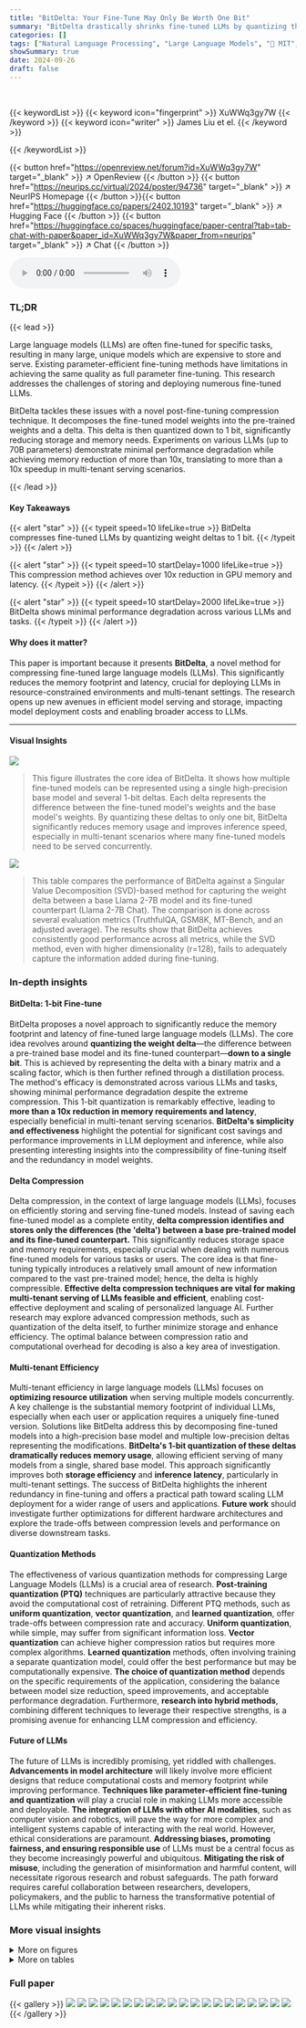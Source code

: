 ```yaml
---
title: "BitDelta: Your Fine-Tune May Only Be Worth One Bit"
summary: "BitDelta drastically shrinks fine-tuned LLMs by quantizing their weight deltas to just one bit, achieving 10x memory reduction and latency improvements without sacrificing performance."
categories: []
tags: ["Natural Language Processing", "Large Language Models", "🏢 MIT",]
showSummary: true
date: 2024-09-26
draft: false
---
```


<br>

{{< keywordList >}}
{{< keyword icon="fingerprint" >}} XuWWq3gy7W {{< /keyword >}}
{{< keyword icon="writer" >}} James Liu et el. {{< /keyword >}}
 
{{< /keywordList >}}

{{< button href="https://openreview.net/forum?id=XuWWq3gy7W" target="_blank" >}}
↗ OpenReview
{{< /button >}}
{{< button href="https://neurips.cc/virtual/2024/poster/94736" target="_blank" >}}
↗ NeurIPS Homepage
{{< /button >}}{{< button href="https://huggingface.co/papers/2402.10193" target="_blank" >}}
↗ Hugging Face
{{< /button >}}
{{< button href="https://huggingface.co/spaces/huggingface/paper-central?tab=tab-chat-with-paper&paper_id=XuWWq3gy7W&paper_from=neurips" target="_blank" >}}
↗ Chat
{{< /button >}}



<audio controls>
    <source src="https://ai-paper-reviewer.com/XuWWq3gy7W/podcast.wav" type="audio/wav">
    Your browser does not support the audio element.
</audio>


### TL;DR


{{< lead >}}

Large language models (LLMs) are often fine-tuned for specific tasks, resulting in many large, unique models which are expensive to store and serve. Existing parameter-efficient fine-tuning methods have limitations in achieving the same quality as full parameter fine-tuning.  This research addresses the challenges of storing and deploying numerous fine-tuned LLMs.

BitDelta tackles these issues with a novel post-fine-tuning compression technique. It decomposes the fine-tuned model weights into the pre-trained weights and a delta.  This delta is then quantized down to 1 bit, significantly reducing storage and memory needs. Experiments on various LLMs (up to 70B parameters) demonstrate minimal performance degradation while achieving memory reduction of more than 10x, translating to more than a 10x speedup in multi-tenant serving scenarios. 

{{< /lead >}}


#### Key Takeaways

{{< alert "star" >}}
{{< typeit speed=10 lifeLike=true >}} BitDelta compresses fine-tuned LLMs by quantizing weight deltas to 1 bit. {{< /typeit >}}
{{< /alert >}}

{{< alert "star" >}}
{{< typeit speed=10 startDelay=1000 lifeLike=true >}} This compression method achieves over 10x reduction in GPU memory and latency. {{< /typeit >}}
{{< /alert >}}

{{< alert "star" >}}
{{< typeit speed=10 startDelay=2000 lifeLike=true >}} BitDelta shows minimal performance degradation across various LLMs and tasks. {{< /typeit >}}
{{< /alert >}}

#### Why does it matter?
This paper is important because it presents **BitDelta**, a novel method for compressing fine-tuned large language models (LLMs). This significantly reduces the memory footprint and latency, crucial for deploying LLMs in resource-constrained environments and multi-tenant settings.  The research opens up new avenues in efficient model serving and storage, impacting model deployment costs and enabling broader access to LLMs.

------
#### Visual Insights



![](https://ai-paper-reviewer.com/XuWWq3gy7W/figures_1_1.jpg)

> This figure illustrates the core idea of BitDelta.  It shows how multiple fine-tuned models can be represented using a single high-precision base model and several 1-bit deltas. Each delta represents the difference between the fine-tuned model's weights and the base model's weights. By quantizing these deltas to only one bit, BitDelta significantly reduces memory usage and improves inference speed, especially in multi-tenant scenarios where many fine-tuned models need to be served concurrently.





![](https://ai-paper-reviewer.com/XuWWq3gy7W/tables_2_1.jpg)

> This table compares the performance of BitDelta against a Singular Value Decomposition (SVD)-based method for capturing the weight delta between a base Llama 2-7B model and its fine-tuned counterpart (Llama 2-7B Chat).  The comparison is done across several evaluation metrics (TruthfulQA, GSM8K, MT-Bench, and an adjusted average).  The results show that BitDelta achieves consistently good performance across all metrics, while the SVD method, even with higher dimensionality (r=128), fails to adequately capture the information added during fine-tuning.





### In-depth insights


#### BitDelta: 1-bit Fine-tune
BitDelta proposes a novel approach to significantly reduce the memory footprint and latency of fine-tuned large language models (LLMs).  The core idea revolves around **quantizing the weight delta**—the difference between a pre-trained base model and its fine-tuned counterpart—**down to a single bit**. This is achieved by representing the delta with a binary matrix and a scaling factor, which is then further refined through a distillation process. The method's efficacy is demonstrated across various LLMs and tasks, showing minimal performance degradation despite the extreme compression.  This 1-bit quantization is remarkably effective, leading to **more than a 10x reduction in memory requirements and latency**, especially beneficial in multi-tenant serving scenarios.  **BitDelta's simplicity and effectiveness** highlight the potential for significant cost savings and performance improvements in LLM deployment and inference, while also presenting interesting insights into the compressibility of fine-tuning itself and the redundancy in model weights.

#### Delta Compression
Delta compression, in the context of large language models (LLMs), focuses on efficiently storing and serving fine-tuned models.  Instead of saving each fine-tuned model as a complete entity, **delta compression identifies and stores only the differences (the 'delta') between a base pre-trained model and its fine-tuned counterpart.** This significantly reduces storage space and memory requirements, especially crucial when dealing with numerous fine-tuned models for various tasks or users.  The core idea is that fine-tuning typically introduces a relatively small amount of new information compared to the vast pre-trained model; hence, the delta is highly compressible.  **Effective delta compression techniques are vital for making multi-tenant serving of LLMs feasible and efficient**, enabling cost-effective deployment and scaling of personalized language AI.  Further research may explore advanced compression methods, such as quantization of the delta itself, to further minimize storage and enhance efficiency.  The optimal balance between compression ratio and computational overhead for decoding is also a key area of investigation.

#### Multi-tenant Efficiency
Multi-tenant efficiency in large language models (LLMs) focuses on **optimizing resource utilization** when serving multiple models concurrently.  A key challenge is the substantial memory footprint of individual LLMs, especially when each user or application requires a uniquely fine-tuned version.  Solutions like BitDelta address this by decomposing fine-tuned models into a high-precision base model and multiple low-precision deltas representing the modifications.  **BitDelta's 1-bit quantization of these deltas dramatically reduces memory usage**, allowing efficient serving of many models from a single, shared base model. This approach significantly improves both **storage efficiency** and **inference latency**, particularly in multi-tenant settings.  The success of BitDelta highlights the inherent redundancy in fine-tuning and offers a practical path toward scaling LLM deployment for a wider range of users and applications.  **Future work** should investigate further optimizations for different hardware architectures and explore the trade-offs between compression levels and performance on diverse downstream tasks.

#### Quantization Methods
The effectiveness of various quantization methods for compressing Large Language Models (LLMs) is a crucial area of research.  **Post-training quantization (PTQ)** techniques are particularly attractive because they avoid the computational cost of retraining.  Different PTQ methods, such as **uniform quantization**, **vector quantization**, and **learned quantization**, offer trade-offs between compression rate and accuracy.  **Uniform quantization**, while simple, may suffer from significant information loss. **Vector quantization** can achieve higher compression ratios but requires more complex algorithms.  **Learned quantization** methods, often involving training a separate quantization model, could offer the best performance but may be computationally expensive.  **The choice of quantization method** depends on the specific requirements of the application, considering the balance between model size reduction, speed improvements, and acceptable performance degradation.  Furthermore, **research into hybrid methods**, combining different techniques to leverage their respective strengths, is a promising avenue for enhancing LLM compression and efficiency.

#### Future of LLMs
The future of LLMs is incredibly promising, yet riddled with challenges.  **Advancements in model architecture** will likely involve more efficient designs that reduce computational costs and memory footprint while improving performance.  **Techniques like parameter-efficient fine-tuning and quantization** will play a crucial role in making LLMs more accessible and deployable.  **The integration of LLMs with other AI modalities**, such as computer vision and robotics, will pave the way for more complex and intelligent systems capable of interacting with the real world.  However, ethical considerations are paramount.  **Addressing biases, promoting fairness, and ensuring responsible use** of LLMs must be a central focus as they become increasingly powerful and ubiquitous.  **Mitigating the risk of misuse**, including the generation of misinformation and harmful content, will necessitate rigorous research and robust safeguards. The path forward requires careful collaboration between researchers, developers, policymakers, and the public to harness the transformative potential of LLMs while mitigating their inherent risks.


### More visual insights

<details>
<summary>More on figures
</summary>


![](https://ai-paper-reviewer.com/XuWWq3gy7W/figures_1_2.jpg)

> The figure shows the cumulative explained variance (CEV) plot for a 4096x4096 weight delta matrix between Llama 2-7B and Vicuna-7B v1.5.  The plot illustrates that the weight delta from full parameter fine-tuning has a high rank, making low-rank approximation techniques challenging for effective compression.  This observation supports the argument that fine-tuning adds relatively less new information, and emphasizes the potential for compressing the delta rather than the entire fine-tuned model.


![](https://ai-paper-reviewer.com/XuWWq3gy7W/figures_7_1.jpg)

> This figure shows the result of an ablation study on the number of bits used to represent the weight delta (Δ) in BitDelta.  The x-axis represents the number of bits used for quantization of the delta, ranging from 0 bits (no quantization of delta) to 7 bits.  The y-axis shows the TruthfulQA score, a metric measuring the model's performance on a question answering task. The plot shows that as the number of bits increases, the performance of the Llama 2-7B model with the quantized delta improves, approaching the performance of the fully fine-tuned Vicuna-7B v1.5 model. This demonstrates that even with a low-bit representation of the delta, the model can achieve comparable performance to a fully fine-tuned model, highlighting the effectiveness of BitDelta's quantization approach.


![](https://ai-paper-reviewer.com/XuWWq3gy7W/figures_8_1.jpg)

> This figure shows the decoding latency of a linear layer, comparing BitDelta and S-LORA against a naive method which computes the base weight backbone and deltas separately. The left panel shows ablation over hidden size (N=M, B=1), and the right panel shows ablation over batch size (N=M=4096).  BitDelta's performance is shown to scale efficiently with both hidden size and batch size, demonstrating its efficiency compared to the naive method. S-LORA shows a similar trend, but with some overhead at lower batch sizes.


![](https://ai-paper-reviewer.com/XuWWq3gy7W/figures_8_2.jpg)

> This figure compares the GPU memory usage of three different approaches for serving multiple fine-tuned models with increasing batch size. The naive approach loads each model separately, quickly exceeding the GPU's capacity (OOM). BitDelta significantly reduces memory usage by employing a single base model and multiple compressed 1-bit deltas. The figure illustrates BitDelta's efficiency in handling large batch sizes where the naive approach fails due to memory limitations.


![](https://ai-paper-reviewer.com/XuWWq3gy7W/figures_8_3.jpg)

> The figure shows the end-to-end decoding latency of Llama 2-7B models under different methods (naive, BitDelta, and S-LoRA) and various batch sizes.  The naive approach, which processes each fine-tuned model separately, experiences significant latency increases and runs out of GPU memory at higher batch sizes. In contrast, BitDelta and S-LoRA, which share a common base model and process multiple deltas in batches, show significantly lower and more scalable latency.


</details>




<details>
<summary>More on tables
</summary>


![](https://ai-paper-reviewer.com/XuWWq3gy7W/tables_4_1.jpg)
> This table presents the results of BitDelta applied to various Llama-2 and Mistral models ranging from 7B to 70B parameters.  It demonstrates BitDelta's performance across different fine-tuning methods (SFT, RLHF, RoPE scaling) and model sizes, showcasing its effectiveness in preserving performance after 1-bit quantization of the fine-tuning delta.  The results show that scale distillation improves the scores on TruthfulQA, GSM8K, and MT-Bench, demonstrating that BitDelta maintains performance comparable to the baseline fine-tuned models.

![](https://ai-paper-reviewer.com/XuWWq3gy7W/tables_5_1.jpg)
> This table presents the results of BitDelta's performance across various model families (Llama-2 and Mistral), model sizes (7B to 70B parameters), and types of fine-tuning (SFT, RLHF, RoPE scaling).  It demonstrates BitDelta's effectiveness and the impact of scale distillation in improving model performance, showing minimal performance degradation compared to baseline fine-tuned models.

![](https://ai-paper-reviewer.com/XuWWq3gy7W/tables_6_1.jpg)
> This table compares the performance of BitDelta and BitDelta-Initial on a concise advertisement generation task from the MT-Bench benchmark using the Zephyr-7B-B model.  It demonstrates that the addition of scale distillation in BitDelta significantly improves the model's ability to follow instructions, generating more concise, catchy, and appropriate advertisements compared to BitDelta-Initial.

![](https://ai-paper-reviewer.com/XuWWq3gy7W/tables_6_2.jpg)
> This table presents the compression factors achieved by BitDelta for several base language models.  It shows the original size of the model, the size of the delta after applying BitDelta's 1-bit quantization, and the resulting compression ratio.  The compression is substantial, exceeding a factor of 10 in all cases.  The table also notes that further compression could be achieved by applying the method to embedding and LM head layers; however, this was not pursued in the study due to variations in tokenizer vocabulary sizes across different models.

![](https://ai-paper-reviewer.com/XuWWq3gy7W/tables_7_1.jpg)
> This table demonstrates the robustness of BitDelta even when the base model is quantized using different methods (FP16, INT8 RTN, GPTQ, QuIP#).  It shows that applying BitDelta to a quantized base model maintains performance, indicating the effectiveness of BitDelta's approach across various quantization techniques.  The results are presented in terms of TruthfulQA, GSM8K, MT-Bench scores, and an adjusted average.  The '+' symbol indicates the addition of BitDelta to the base model quantization method.

![](https://ai-paper-reviewer.com/XuWWq3gy7W/tables_14_1.jpg)
> This table presents the results of applying BitDelta to a Llama 2-7B model fine-tuned using LoRA on the UltraChat dataset.  The table shows that BitDelta maintains performance comparable to the original fine-tuned model, indicating its effectiveness even with parameter-efficient fine-tuning methods. It highlights BitDelta's broad applicability across different fine-tuning techniques.

![](https://ai-paper-reviewer.com/XuWWq3gy7W/tables_14_2.jpg)
> This table presents the results of applying BitDelta to Llama 2-7B Chat, using different quantization methods for the base model (Llama 2-7B).  It demonstrates the robustness of BitDelta across various quantization levels (FP16, INT8 RTN, GPTQ, QuIP#). The table shows that BitDelta maintains its performance even when the base model is quantized, highlighting its effectiveness and adaptability to different quantization schemes.

![](https://ai-paper-reviewer.com/XuWWq3gy7W/tables_14_3.jpg)
> This table presents a detailed breakdown of the results from an ablation study on the fidelity of the delta (Δ) in the BitDelta method.  It shows the performance across various metrics (ARC, BBH, HellaSwag, TruthfulQA, LAMBADA, WinoGrande, GSM8K, and Average) as the number of bits used to represent the delta is varied from 1 to 8 bits.  The results for Llama 2-7b and Vicuna-7b v1.5 models are shown separately, allowing for a comparison of model performance under different quantization levels.

![](https://ai-paper-reviewer.com/XuWWq3gy7W/tables_15_1.jpg)
> This table presents the results of BitDelta applied to various Llama-2 and Mistral models ranging from 7B to 70B parameters.  It demonstrates BitDelta's performance across different fine-tuning methods (SFT, RLHF, RoPE scaling) and model sizes, showing minimal performance degradation compared to the baseline models. The results highlight the effectiveness of scale distillation in improving the accuracy scores on TruthfulQA, GSM8K, and MT-Bench.

</details>




### Full paper

{{< gallery >}}
<img src="https://ai-paper-reviewer.com/XuWWq3gy7W/1.png" class="grid-w50 md:grid-w33 xl:grid-w25" />
<img src="https://ai-paper-reviewer.com/XuWWq3gy7W/2.png" class="grid-w50 md:grid-w33 xl:grid-w25" />
<img src="https://ai-paper-reviewer.com/XuWWq3gy7W/3.png" class="grid-w50 md:grid-w33 xl:grid-w25" />
<img src="https://ai-paper-reviewer.com/XuWWq3gy7W/4.png" class="grid-w50 md:grid-w33 xl:grid-w25" />
<img src="https://ai-paper-reviewer.com/XuWWq3gy7W/5.png" class="grid-w50 md:grid-w33 xl:grid-w25" />
<img src="https://ai-paper-reviewer.com/XuWWq3gy7W/6.png" class="grid-w50 md:grid-w33 xl:grid-w25" />
<img src="https://ai-paper-reviewer.com/XuWWq3gy7W/7.png" class="grid-w50 md:grid-w33 xl:grid-w25" />
<img src="https://ai-paper-reviewer.com/XuWWq3gy7W/8.png" class="grid-w50 md:grid-w33 xl:grid-w25" />
<img src="https://ai-paper-reviewer.com/XuWWq3gy7W/9.png" class="grid-w50 md:grid-w33 xl:grid-w25" />
<img src="https://ai-paper-reviewer.com/XuWWq3gy7W/10.png" class="grid-w50 md:grid-w33 xl:grid-w25" />
<img src="https://ai-paper-reviewer.com/XuWWq3gy7W/11.png" class="grid-w50 md:grid-w33 xl:grid-w25" />
<img src="https://ai-paper-reviewer.com/XuWWq3gy7W/12.png" class="grid-w50 md:grid-w33 xl:grid-w25" />
<img src="https://ai-paper-reviewer.com/XuWWq3gy7W/13.png" class="grid-w50 md:grid-w33 xl:grid-w25" />
<img src="https://ai-paper-reviewer.com/XuWWq3gy7W/14.png" class="grid-w50 md:grid-w33 xl:grid-w25" />
<img src="https://ai-paper-reviewer.com/XuWWq3gy7W/15.png" class="grid-w50 md:grid-w33 xl:grid-w25" />
<img src="https://ai-paper-reviewer.com/XuWWq3gy7W/16.png" class="grid-w50 md:grid-w33 xl:grid-w25" />
<img src="https://ai-paper-reviewer.com/XuWWq3gy7W/17.png" class="grid-w50 md:grid-w33 xl:grid-w25" />
<img src="https://ai-paper-reviewer.com/XuWWq3gy7W/18.png" class="grid-w50 md:grid-w33 xl:grid-w25" />
<img src="https://ai-paper-reviewer.com/XuWWq3gy7W/19.png" class="grid-w50 md:grid-w33 xl:grid-w25" />
<img src="https://ai-paper-reviewer.com/XuWWq3gy7W/20.png" class="grid-w50 md:grid-w33 xl:grid-w25" />
{{< /gallery >}}